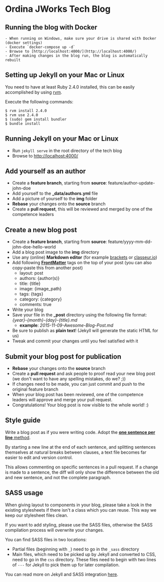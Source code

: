 # Ordina JWorks Tech Blog

## Running the blog with Docker

    - When running on Windows, make sure your drive is shared with Docker (docker settings)
    - Execute `docker-compose up -d`
    - Browse to [http://localhost:4000/](http://localhost:4000/)
    - After making changes in the blog run, the blog is automatically rebuilt

## Setting up Jekyll on your Mac or Linux
You need to have at least Ruby 2.4.0 installed, this can be easily accomplished by using [rvm](https://rvm.io).

Execute the following commands:

    $ rvm install 2.4.0
    $ rvm use 2.4.0
    $ (sudo) gem install bundler
    $ bundle install

## Running Jekyll on your Mac or Linux
- Run `jekyll serve` in the root directory of the tech blog
- Browse to [http://localhost:4000/](http://localhost:4000/)

## Add yourself as an author
- Create a **feature branch**, starting from **source**: feature/author-update-john-doe
- Add yourself to the **_data/authors.yml** file
- Add a picture of yourself to the **img** folder
- **Rebase** your changes onto the **source** branch
- Create a **pull request**, this will be reviewed and merged by one of the competence leaders

## Create a new blog post
- Create a **feature branch**, starting from **source**: feature/yyyy-mm-dd-john-doe-hello-world
- Add a blog post image to the **img** directory
- Use any (online) **Markdown editor** (for example [brackets](http://brackets.io) or [classeur.io](http://classeur.io))
- Add following [**FrontMatter**](http://jekyllrb.com/docs/frontmatter/) tags on the top of your post (you can also copy-paste this from another post)
    - layout: post
    - authors: {author(s)}
    - title: {title}
    - image: {image_path}
    - tags: {tags}
    - category: {category}
    - comments: true
- Write your blog
- Save your file in the **_post** directory using the following file format: *{year}-{month}-{day}-{title}.md*
	- **example**: *2015-11-09-Awesome-Blog-Post.md*
- Be sure to publish as **plain text**! (Jekyll will generate the static HTML for us)
- Tweak and commit your changes until you feel satisfied with it

## Submit your blog post for publication
- **Rebase** your changes onto the **source** branch
- Create a **pull request** and ask people to proof read your new blog post (we don't want to have any spelling mistakes, do we? ;))
- If changes need to be made, you can just commit and push to the original feature branch
- When your blog post has been reviewed, one of the competence leaders will approve and merge your pull request.
- Congratulations! Your blog post is now visible to the whole world! :)

## Style guide

Write a blog post as if you were writing code.
Adopt the [**one sentence per line** method](https://raw.githubusercontent.com/brandon-rhodes/blog/master/texts/brandon/2012/one-sentence-per-line.rst).

By starting a new line at the end of each sentence,
and splitting sentences themselves at natural breaks between clauses,
a text file becomes far easier to edit and version control.

This allows commenting on specific sentences in a pull request.
If a change is made to a sentence,
the diff will only show the difference between the old and new sentence,
and not the complete paragraph.

## SASS usage

When giving layout to components in your blog,
please take a look in the existing stylesheets if there isn't a class which you can reuse.
This way we keep our stylesheet files clean.

If you want to add styling,
please use the SASS files,
otherwise the SASS compilation process will overwrite your changes.

You can find SASS files in two locations:

- Partial files (beginning with `_`) need to go in the `_sass` directory
- Main files,
which need to be picked up by Jekyll and converted to CSS,
need to go in the `css` directory.
These files need to begin with two lines of `---` for Jekyll to pick them up for later compilation.

You can read more on Jekyll and SASS integration [here](https://jekyllrb.com/docs/assets/).
